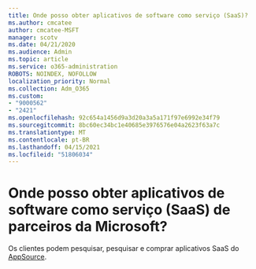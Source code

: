 ```yaml
---
title: Onde posso obter aplicativos de software como serviço (SaaS)?
ms.author: cmcatee
author: cmcatee-MSFT
manager: scotv
ms.date: 04/21/2020
ms.audience: Admin
ms.topic: article
ms.service: o365-administration
ROBOTS: NOINDEX, NOFOLLOW
localization_priority: Normal
ms.collection: Adm_O365
ms.custom:
- "9000562"
- "2421"
ms.openlocfilehash: 92c654a1456d9a3d20a3a5a171f97e6992e34f79
ms.sourcegitcommit: 8bc60ec34bc1e40685e3976576e04a2623f63a7c
ms.translationtype: MT
ms.contentlocale: pt-BR
ms.lasthandoff: 04/15/2021
ms.locfileid: "51806034"
---
```

# <a name="where-do-i-get-software-as-a-service-saas-apps-from-microsoft-partners"></a>Onde posso obter aplicativos de software como serviço (SaaS) de parceiros da Microsoft?

Os clientes podem pesquisar, pesquisar e comprar aplicativos SaaS do [AppSource](https://appsource.microsoft.com).